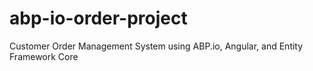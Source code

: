 # abp-io-order-project
Customer Order Management System using ABP.io, Angular, and Entity Framework Core
